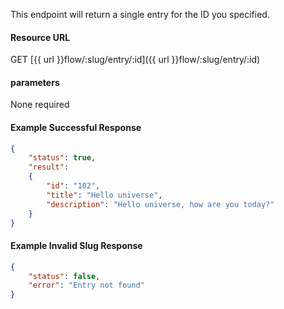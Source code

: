 <!--
@title Get single entry for a flow
@author Moltin Ltd
@description Returns a single entry based on the specified ID
@order 15.3.1

@sidebar 1
@family Flow/Entry
@rate No
@auth Yes
@format JSON
@http GET
@version beta
-->
This endpoint will return a single entry for the ID you specified.

#### Resource URL
GET [{{ url }}flow/:slug/entry/:id]({{ url }}flow/:slug/entry/:id)


#### parameters
None required

<!--code-->
#### Example Successful Response
``` json
{
    "status": true,
    "result":
    {
        "id": "102",
        "title": "Hello universe",
        "description": "Hello universe, how are you today?"
    }
}

```


#### Example Invalid Slug Response
``` json
{
    "status": false,
    "error": "Entry not found"
}
```
<!--/code-->